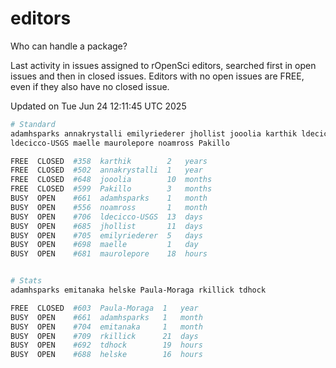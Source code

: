 # editors

Who can handle a package?

Last activity in issues assigned to rOpenSci editors, searched first in open
issues and then in closed issues. Editors with no open issues are FREE, even if
they also have no closed issue.


Updated on Tue Jun 24 12:11:45 UTC 2025

```bash
# Standard
adamhsparks annakrystalli emilyriederer jhollist jooolia karthik ldecicco
ldecicco-USGS maelle maurolepore noamross Pakillo

FREE  CLOSED  #358  karthik        2   years
FREE  CLOSED  #502  annakrystalli  1   year
FREE  CLOSED  #648  jooolia        10  months
FREE  CLOSED  #599  Pakillo        3   months
BUSY  OPEN    #661  adamhsparks    1   month
BUSY  OPEN    #556  noamross       1   month
BUSY  OPEN    #706  ldecicco-USGS  13  days
BUSY  OPEN    #685  jhollist       11  days
BUSY  OPEN    #705  emilyriederer  5   days
BUSY  OPEN    #698  maelle         1   day
BUSY  OPEN    #681  maurolepore    18  hours


# Stats
adamhsparks emitanaka helske Paula-Moraga rkillick tdhock

FREE  CLOSED  #603  Paula-Moraga  1   year
BUSY  OPEN    #661  adamhsparks   1   month
BUSY  OPEN    #704  emitanaka     1   month
BUSY  OPEN    #709  rkillick      21  days
BUSY  OPEN    #692  tdhock        19  hours
BUSY  OPEN    #688  helske        16  hours
```
